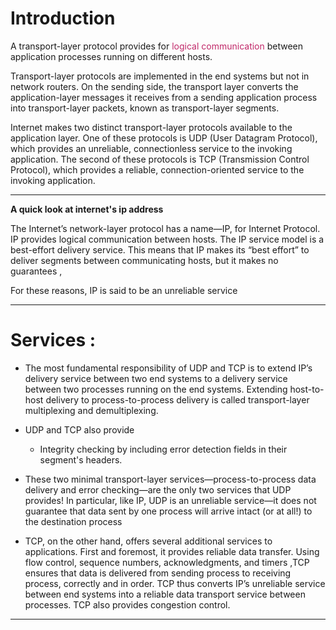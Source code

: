 # Introduction 

A transport-layer protocol provides for <font style="color:#C12869">logical communication</font> between application processes running on different hosts.

Transport-layer protocols are implemented in the end systems but not in network routers. On the sending side, the transport layer converts the application-layer messages it receives from a sending application process into transport-layer packets, known as transport-layer segments.

Internet makes two distinct transport-layer protocols available to the application layer. One of these protocols is UDP (User Datagram Protocol), which provides an unreliable, connectionless service to the invoking application. The second of these protocols is TCP (Transmission Control Protocol), which provides a reliable, connection-oriented service to the invoking application.

---
**A quick look at internet's ip address**

The Internet’s network-layer protocol has a name—IP, for Internet Protocol. IP provides logical communication between hosts. The IP service model is a best-effort delivery service. This means that IP makes its “best effort” to deliver segments between communicating hosts, but it makes no guarantees ,

For these reasons, IP is said to be an unreliable service

---

# Services :


- The most fundamental responsibility of UDP and TCP is to extend IP’s delivery service between two end systems to a delivery service between two processes running on the end systems. Extending host-to-host delivery to process-to-process delivery is called transport-layer multiplexing and demultiplexing.

- UDP and TCP also provide 
	- Integrity checking by including error detection fields in their segment's headers. 
- These two minimal transport-layer services—process-to-process data delivery and error checking—are the only two services that UDP provides! In particular, like IP, UDP is an unreliable service—it does not guarantee that data sent by one process will arrive intact (or at all!) to the destination process
- TCP, on the other hand, offers several additional services to applications. First and foremost, it provides reliable data transfer. Using flow control, sequence numbers, acknowledgments, and timers ,TCP ensures that data is delivered from sending process to receiving process, correctly and in order. TCP thus converts IP’s unreliable service between end systems into a reliable data transport service between processes. TCP also provides congestion control.

---
